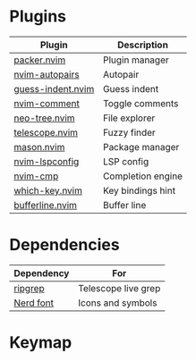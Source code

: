 # Plugins

| Plugin                                                             | Description       |
| ------------------------------------------------------------------ | ----------------- |
| [packer.nvim](https://github.com/wbthomason/packer.nvim)           | Plugin manager    |
| [nvim-autopairs](https://github.com/windwp/nvim-autopairs)         | Autopair          |
| [guess-indent.nvim](https://github.com/nmac427/guess-indent.nvim)  | Guess indent      |
| [nvim-comment](https://github.com/terrortylor/nvim-comment)        | Toggle comments   |
| [neo-tree.nvim](https://github.com/nvim-neo-tree/neo-tree.nvim)    | File explorer     |
| [telescope.nvim](https://github.com/nvim-telescope/telescope.nvim) | Fuzzy finder      |
| [mason.nvim](https://github.com/williamboman/mason.nvim)           | Package manager   |
| [nvim-lspconfig](https://github.com/neovim/nvim-lspconfig)         | LSP config        |
| [nvim-cmp](https://github.com/hrsh7th/nvim-cmp)                    | Completion engine |
| [which-key.nvim](https://github.com/folke/which-key.nvim)          | Key bindings hint |
| [bufferline.nvim](https://github.com/bufferline.nvim)              | Buffer line       |

# Dependencies

| Dependency                                          | For                 |
| --------------------------------------------------- | ------------------- |
| [ripgrep](https://github.com/BurntSushi/ripgrep)    | Telescope live grep |
| [Nerd font](https://github.com/40huo/Patched-Fonts) | Icons and symbols   |

# Keymap
